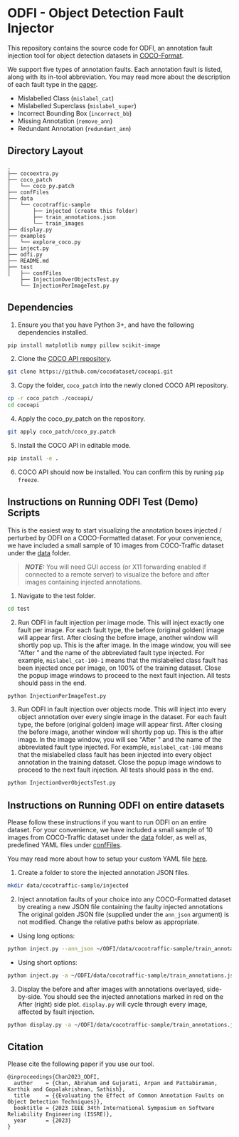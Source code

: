 # ODFI - Object Detection Fault Injector

This repository contains the source code for ODFI, an annotation fault injection tool for object detection datasets in [COCO-Format](https://cocodataset.org/#format-data).

We support five types of annotation faults. Each annotation fault is listed, along with its in-tool abbreviation.
You may read more about the description of each fault type in the [paper](https://blogs.ubc.ca/dependablesystemslab/2023/08/07/evaluating-the-effect-of-common-annotation-faults-on-object-detection-techniques-per/).
* Mislabelled Class (`mislabel_cat`)
* Mislabelled Superclass (`mislabel_super`)
* Incorrect Bounding Box (`incorrect_bb`)
* Missing Annotation (`remove_ann`)
* Redundant Annotation (`redundant_ann`)


## Directory Layout

```
.
├── cocoextra.py
├── coco_patch
│   └── coco_py.patch
├── confFiles
├── data
│   └── cocotraffic-sample
│       ├── injected (create this folder)
│       ├── train_annotations.json
│       └── train_images
├── display.py
├── examples
│   └── explore_coco.py
├── inject.py
├── odfi.py
├── README.md
├── test
│   ├── confFiles
    ├── InjectionOverObjectsTest.py
    └── InjectionPerImageTest.py
```


## Dependencies

1. Ensure you that you have Python 3+, and have the following dependencies installed.
```bash
pip install matplotlib numpy pillow scikit-image
```

2. Clone the [COCO API repository](https://github.com/cocodataset/cocoapi.git).
```bash
git clone https://github.com/cocodataset/cocoapi.git
```

3. Copy the folder, `coco_patch` into the newly cloned COCO API repository.
```bash
cp -r coco_patch ./cocoapi/
cd cocoapi
```

4. Apply the coco_py_patch on the repository.
```bash
git apply coco_patch/coco_py.patch
```

5. Install the COCO API in editable mode.
```bash
pip install -e .
```

6. COCO API should now be installed. You can confirm this by runing `pip freeze`.


## Instructions on Running ODFI Test (Demo) Scripts

This is the easiest way to start visualizing the annotation boxes injected / perturbed by ODFI on a COCO-Formatted dataset.
For your convenience, we have included a small sample of 10 images from COCO-Traffic dataset under the [data](./data/) folder.

> **_NOTE:_**  You will need GUI access (or X11 forwarding enabled if connected to a remote server) to visualize the before and after images containing injected annotations.

1. Navigate to the test folder.
```bash
cd test
```

2. Run ODFI in fault injection per image mode. This will inject exactly one fault per image. For each fault type, the before (original golden) image will appear first.
After closing the before image, another window will shortly pop up. This is the after image. In the image window, you will see "After " and the name of the abbreviated fault type injected.
For example, `mislabel_cat-100-1` means that the mislabelled class fault has been injected once per image, on 100% of the training dataset. Close the popup image windows to proceed to the next fault injection. All tests should pass in the end.
```bash
python InjectionPerImageTest.py
```

3. Run ODFI in fault injection over objects mode. This will inject into every object annotation over every single image in the dataset. For each fault type, the before (original golden) image will appear first.
After closing the before image, another window will shortly pop up. This is the after image. In the image window, you will see "After " and the name of the abbreviated fault type injected.
For example, `mislabel_cat-100` means that the mislabelled class fault has been injected into every object annotation in the training dataset.  Close the popup image windows to proceed to the next fault injection. All tests should pass in the end.
```bash
python InjectionOverObjectsTest.py
```

## Instructions on Running ODFI on entire datasets

Please follow these instructions if you want to run ODFI on an entire dataset.
For your convenience, we have included a small sample of 10 images from COCO-Traffic dataset under the [data](./data/) folder, as well as, predefined YAML files under [confFiles](./confFiles/).

You may read more about how to setup your custom YAML file [here](./confFiles/README.md).

1. Create a folder to store the injected annotation JSON files.
```bash
mkdir data/cocotraffic-sample/injected
```

2. Inject annotation faults of your choice into any COCO-Formatted dataset by creating a new JSON file containing the faulty injected annotations
The original golden JSON file (supplied under the `ann_json` argument) is not modified.
Change the relative paths below as appropriate.

* Using long options:
```bash
python inject.py --ann_json ~/ODFI/data/cocotraffic-sample/train_annotations.json --images_path ~/ODFI/data/cocotraffic-sample/train_images --odfi_yaml ~/ODFI/confFiles/mislabel_cat-10.yaml --output ~/ODFI/data/cocotraffic-sample/injected/mislabel_cat-10.json --change_file ~/ODFI/data/cocotraffic-sample/injected/mislabel_cat-10.changed
```

* Using short options:
```bash
python inject.py -a ~/ODFI/data/cocotraffic-sample/train_annotations.json -i ~/ODFI/data/cocotraffic-sample/train_images -y ~/ODFI/confFiles/mislabel_cat-10.yaml -o ~/ODFI/data/cocotraffic-sample/injected/mislabel_cat-10.json -c ~/ODFI/data/cocotraffic-sample/injected/mislabel_cat-10.changed
```

3. Display the before and after images with annotations overlayed, side-by-side.
You should see the injected annotations marked in red on the After (right) side plot.
`display.py` will cycle through every image, affected by fault injection.
```bash
python display.py -a ~/ODFI/data/cocotraffic-sample/train_annotations.json -i ~/ODFI/data/cocotraffic-sample/train_images -o ~/ODFI/data/cocotraffic-sample/injected/mislabel_cat-10.json -c ~/ODFI/data/cocotraffic-sample/injected/mislabel_cat-10.changed
```

## Citation

Please cite the following paper if you use our tool.

```
@inproceedings{Chan2023_ODFI,
  author    = {Chan, Abraham and Gujarati, Arpan and Pattabiraman, Karthik and Gopalakrishnan, Sathish},
  title     = {{Evaluating the Effect of Common Annotation Faults on Object Detection Techniques}},
  booktitle = {2023 IEEE 34th International Symposium on Software Reliability Engineering (ISSRE)},
  year      = {2023}
}
```

